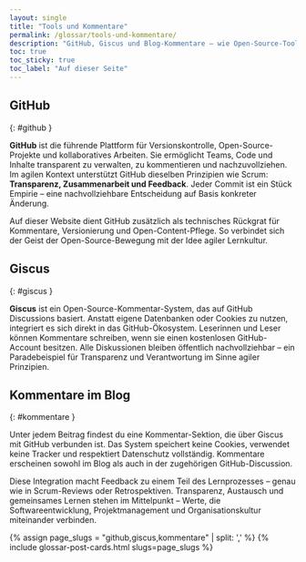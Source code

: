 ```yaml
---
layout: single
title: "Tools und Kommentare"
permalink: /glossar/tools-und-kommentare/
description: "GitHub, Giscus und Blog-Kommentare – wie Open-Source-Tools Austausch, Feedback und Lernkultur fördern."
toc: true
toc_sticky: true
toc_label: "Auf dieser Seite"
---
```


## GitHub
{: #github }

**GitHub** ist die führende Plattform für Versionskontrolle, Open-Source-Projekte und kollaboratives Arbeiten.
Sie ermöglicht Teams, Code und Inhalte transparent zu verwalten, zu kommentieren und nachzuvollziehen.
Im agilen Kontext unterstützt GitHub dieselben Prinzipien wie Scrum: **Transparenz, Zusammenarbeit und Feedback**.
Jeder Commit ist ein Stück Empirie – eine nachvollziehbare Entscheidung auf Basis konkreter Änderung.

Auf dieser Website dient GitHub zusätzlich als technisches Rückgrat für Kommentare, Versionierung und Open-Content-Pflege.
So verbindet sich der Geist der Open-Source-Bewegung mit der Idee agiler Lernkultur.

## Giscus
{: #giscus }

**Giscus** ist ein Open-Source-Kommentar-System, das auf GitHub Discussions basiert.
Anstatt eigene Datenbanken oder Cookies zu nutzen, integriert es sich direkt in das GitHub-Ökosystem.
Leserinnen und Leser können Kommentare schreiben, wenn sie einen kostenlosen GitHub-Account besitzen.
Alle Diskussionen bleiben öffentlich nachvollziehbar – ein Paradebeispiel für Transparenz und Verantwortung im Sinne agiler Prinzipien.

## Kommentare im Blog
{: #kommentare }

Unter jedem Beitrag findest du eine Kommentar-Sektion, die über Giscus mit GitHub verbunden ist.
Das System speichert keine Cookies, verwendet keine Tracker und respektiert Datenschutz vollständig.
Kommentare erscheinen sowohl im Blog als auch in der zugehörigen GitHub-Discussion.

Diese Integration macht Feedback zu einem Teil des Lernprozesses – genau wie in Scrum-Reviews oder Retrospektiven.
Transparenz, Austausch und gemeinsames Lernen stehen im Mittelpunkt – Werte, die Softwareentwicklung, Projektmanagement und Organisationskultur miteinander verbinden.

{% assign page_slugs = "github,giscus,kommentare" | split: ',' %}
{% include glossar-post-cards.html slugs=page_slugs %}
